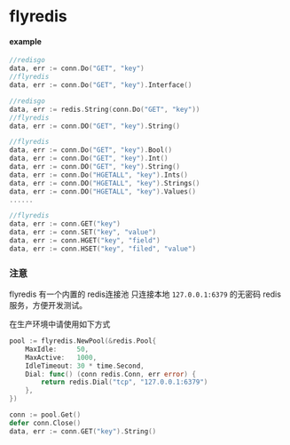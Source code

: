 # flyredis

#### example

```go
//redisgo
data, err := conn.Do("GET", "key")
//flyredis
data, err := conn.Do("GET", "key").Interface()
```
```go
//redisgo
data, err := redis.String(conn.Do("GET", "key"))
//flyredis
data, err := conn.DO("GET", "key").String()
```

```go
//flyredis
data, err := conn.Do("GET", "key").Bool()
data, err := conn.Do("GET", "key").Int()
data, err := conn.DO("GET", "key").String()
data, err := conn.Do("HGETALL", "key").Ints()
data, err := conn.DO("HGETALL", "key").Strings()
data, err := conn.DO("HGETALL", "key").Values()
......
```

```go
//flyredis
data, err := conn.GET("key")
data, err := conn.SET("key", "value")
data, err := conn.HGET("key", "field")
data, err := conn.HSET("key", "filed", "value")
```

### 注意
flyredis 有一个内置的 redis连接池 只连接本地 `127.0.0.1:6379` 的无密码 redis 服务，方便开发测试。

在生产环境中请使用如下方式
```go
pool := flyredis.NewPool(&redis.Pool{
    MaxIdle:     50,
    MaxActive:   1000,
    IdleTimeout: 30 * time.Second,
    Dial: func() (conn redis.Conn, err error) {
        return redis.Dial("tcp", "127.0.0.1:6379")
    },
})
```
```go
conn := pool.Get()
defer conn.Close()
data, err := conn.GET("key").String()
```